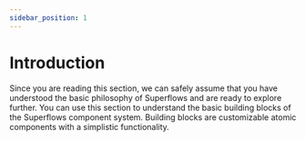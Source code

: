 ```yaml
---
sidebar_position: 1
---
```


# Introduction

Since you are reading this section, we can safely assume that you have understood the basic philosophy of Superflows and are ready to explore further. You can use this section to understand the basic building blocks of the Superflows component system. Building blocks are customizable atomic components with a simplistic functionality. 

